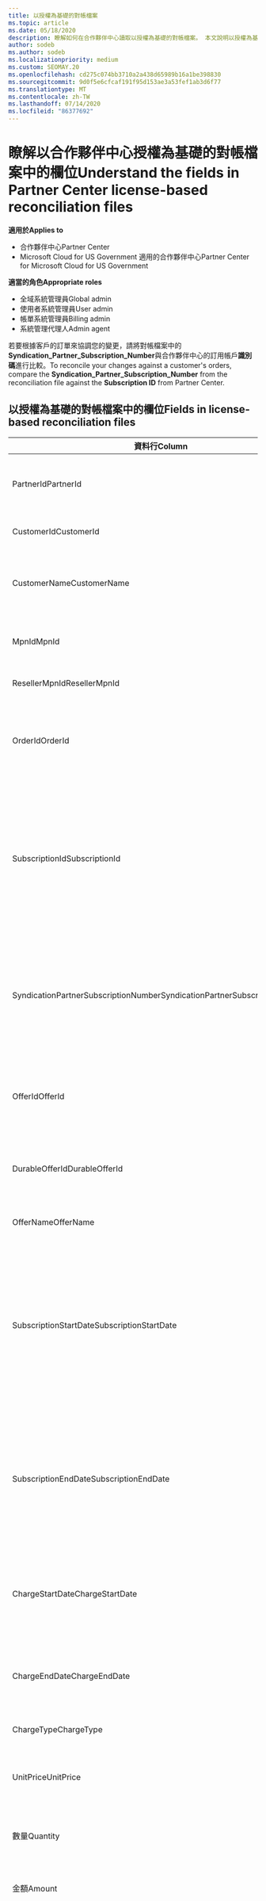 ```yaml
---
title: 以授權為基礎的對帳檔案
ms.topic: article
ms.date: 05/18/2020
description: 瞭解如何在合作夥伴中心讀取以授權為基礎的對帳檔案。 本文說明以授權為基礎的偵察檔中每個欄位的意義。
author: sodeb
ms.author: sodeb
ms.localizationpriority: medium
ms.custom: SEOMAY.20
ms.openlocfilehash: cd275c074bb3710a2a438d65989b16a1be398830
ms.sourcegitcommit: 9d0f5e6cfcaf191f95d153ae3a53fef1ab3d6f77
ms.translationtype: MT
ms.contentlocale: zh-TW
ms.lasthandoff: 07/14/2020
ms.locfileid: "86377692"
---
```

# <a name="understand-the-fields-in-partner-center-license-based-reconciliation-files"></a><span data-ttu-id="182e2-104">瞭解以合作夥伴中心授權為基礎的對帳檔案中的欄位</span><span class="sxs-lookup"><span data-stu-id="182e2-104">Understand the fields in Partner Center license-based reconciliation files</span></span>

<span data-ttu-id="182e2-105">**適用於**</span><span class="sxs-lookup"><span data-stu-id="182e2-105">**Applies to**</span></span>

- <span data-ttu-id="182e2-106">合作夥伴中心</span><span class="sxs-lookup"><span data-stu-id="182e2-106">Partner Center</span></span>
- <span data-ttu-id="182e2-107">Microsoft Cloud for US Government 適用的合作夥伴中心</span><span class="sxs-lookup"><span data-stu-id="182e2-107">Partner Center for Microsoft Cloud for US Government</span></span>

<span data-ttu-id="182e2-108">**適當的角色**</span><span class="sxs-lookup"><span data-stu-id="182e2-108">**Appropriate roles**</span></span>
- <span data-ttu-id="182e2-109">全域系統管理員</span><span class="sxs-lookup"><span data-stu-id="182e2-109">Global admin</span></span>
- <span data-ttu-id="182e2-110">使用者系統管理員</span><span class="sxs-lookup"><span data-stu-id="182e2-110">User admin</span></span>
- <span data-ttu-id="182e2-111">帳單系統管理員</span><span class="sxs-lookup"><span data-stu-id="182e2-111">Billing admin</span></span>
- <span data-ttu-id="182e2-112">系統管理代理人</span><span class="sxs-lookup"><span data-stu-id="182e2-112">Admin agent</span></span>

<span data-ttu-id="182e2-113">若要根據客戶的訂單來協調您的變更，請將對帳檔案中的**Syndication_Partner_Subscription_Number**與合作夥伴中心的訂用帳戶**識別碼**進行比較。</span><span class="sxs-lookup"><span data-stu-id="182e2-113">To reconcile your changes against a customer's orders, compare the **Syndication_Partner_Subscription_Number** from the reconciliation file against the **Subscription ID** from Partner Center.</span></span>

## <a name="fields-in-license-based-reconciliation-files"></a><span data-ttu-id="182e2-114">以授權為基礎的對帳檔案中的欄位</span><span class="sxs-lookup"><span data-stu-id="182e2-114">Fields in license-based reconciliation files</span></span>

| <span data-ttu-id="182e2-115">資料行</span><span class="sxs-lookup"><span data-stu-id="182e2-115">Column</span></span> | <span data-ttu-id="182e2-116">描述</span><span class="sxs-lookup"><span data-stu-id="182e2-116">Description</span></span> | <span data-ttu-id="182e2-117">範例值</span><span class="sxs-lookup"><span data-stu-id="182e2-117">Sample value</span></span> |
| ------ | ----------- | ------------ |
| <span data-ttu-id="182e2-118">PartnerId</span><span class="sxs-lookup"><span data-stu-id="182e2-118">PartnerId</span></span> | <span data-ttu-id="182e2-119">特定計費實體的唯一識別碼（GUID 格式）。</span><span class="sxs-lookup"><span data-stu-id="182e2-119">Unique identifier in GUID format for a specific billing entity.</span></span> <span data-ttu-id="182e2-120">不需要進行調整。</span><span class="sxs-lookup"><span data-stu-id="182e2-120">Not required for reconciliation.</span></span> <span data-ttu-id="182e2-121">在所有資料列中都是如此。</span><span class="sxs-lookup"><span data-stu-id="182e2-121">Same in all rows.</span></span> | <span data-ttu-id="182e2-122">*8ddd03642-test-test-test-46b58d356b4e*</span><span class="sxs-lookup"><span data-stu-id="182e2-122">*8ddd03642-test-test-test-46b58d356b4e*</span></span> |
| <span data-ttu-id="182e2-123">CustomerId</span><span class="sxs-lookup"><span data-stu-id="182e2-123">CustomerId</span></span> | <span data-ttu-id="182e2-124">客戶的唯一 Microsoft 識別碼（GUID 格式）。</span><span class="sxs-lookup"><span data-stu-id="182e2-124">Unique Microsoft identifier for the customer in GUID format.</span></span> | <span data-ttu-id="182e2-125">*12ABCD34-001A-BCD2-987C-3210ABCD5678*</span><span class="sxs-lookup"><span data-stu-id="182e2-125">*12ABCD34-001A-BCD2-987C-3210ABCD5678*</span></span> |
| <span data-ttu-id="182e2-126">CustomerName</span><span class="sxs-lookup"><span data-stu-id="182e2-126">CustomerName</span></span> | <span data-ttu-id="182e2-127">客戶的組織名稱（如合作夥伴中心所報告）。</span><span class="sxs-lookup"><span data-stu-id="182e2-127">Customer's organization name, as reported in Partner Center.</span></span> <span data-ttu-id="182e2-128">*將發票與系統資訊協調的非常重要欄位。*</span><span class="sxs-lookup"><span data-stu-id="182e2-128">*Very important field for reconciling the invoice with your system information.*</span></span> | <span data-ttu-id="182e2-129">*測試客戶 A*</span><span class="sxs-lookup"><span data-stu-id="182e2-129">*Test Customer A*</span></span> |
| <span data-ttu-id="182e2-130">MpnId</span><span class="sxs-lookup"><span data-stu-id="182e2-130">MpnId</span></span> | <span data-ttu-id="182e2-131">CSP 合作夥伴的 MPN 識別碼。</span><span class="sxs-lookup"><span data-stu-id="182e2-131">MPN identifier of the CSP partner.</span></span> <span data-ttu-id="182e2-132">請參閱[如何依合作夥伴進行](use-the-reconciliation-files.md#itemize-reconciliation-files-by-partner)加入。</span><span class="sxs-lookup"><span data-stu-id="182e2-132">See [how to itemize by partner](use-the-reconciliation-files.md#itemize-reconciliation-files-by-partner).</span></span> | <span data-ttu-id="182e2-133">*4390934*</span><span class="sxs-lookup"><span data-stu-id="182e2-133">*4390934*</span></span> |
| <span data-ttu-id="182e2-134">ResellerMpnId</span><span class="sxs-lookup"><span data-stu-id="182e2-134">ResellerMpnId</span></span> | <span data-ttu-id="182e2-135">訂用帳戶之記錄轉銷商的 MPN 識別碼。</span><span class="sxs-lookup"><span data-stu-id="182e2-135">MPN identifier of the reseller of record for the subscription.</span></span>  |
| <span data-ttu-id="182e2-136">OrderId</span><span class="sxs-lookup"><span data-stu-id="182e2-136">OrderId</span></span> | <span data-ttu-id="182e2-137">Microsoft 計費平台中訂單的唯一識別碼。</span><span class="sxs-lookup"><span data-stu-id="182e2-137">Unique identifier for an order in the Microsoft billing platform.</span></span> <span data-ttu-id="182e2-138">在聯繫支援人員時，識別訂單可能會很有用。</span><span class="sxs-lookup"><span data-stu-id="182e2-138">May be useful to identify the order when contacting support.</span></span> <span data-ttu-id="182e2-139">不用於對帳。</span><span class="sxs-lookup"><span data-stu-id="182e2-139">Not used for reconciliation.</span></span> | <span data-ttu-id="182e2-140">*566890604832738111*</span><span class="sxs-lookup"><span data-stu-id="182e2-140">*566890604832738111*</span></span> |
| <span data-ttu-id="182e2-141">SubscriptionId</span><span class="sxs-lookup"><span data-stu-id="182e2-141">SubscriptionId</span></span> | <span data-ttu-id="182e2-142">Microsoft 計費平台中訂用帳戶的唯一識別碼。</span><span class="sxs-lookup"><span data-stu-id="182e2-142">Unique identifier for a subscription in the Microsoft billing platform.</span></span> <span data-ttu-id="182e2-143">在聯絡支援人員時，識別訂用帳戶可能會很有用。</span><span class="sxs-lookup"><span data-stu-id="182e2-143">May be useful to identify the subscription when contacting support.</span></span> <span data-ttu-id="182e2-144">不用於對帳。</span><span class="sxs-lookup"><span data-stu-id="182e2-144">Not used for reconciliation.</span></span> <span data-ttu-id="182e2-145">*此值與合作夥伴管理主控台上的**訂**用帳戶識別碼不同。請改為參閱\*\*SyndicationPartnerSubscriptionNumber*\* 。\*</span><span class="sxs-lookup"><span data-stu-id="182e2-145">*This value is not the same as the **Subscription ID** on the Partner Admin Console. Please see **SyndicationPartnerSubscriptionNumber** instead.*</span></span> | <span data-ttu-id="182e2-146">*usCBMgAAAAAAAAIA*</span><span class="sxs-lookup"><span data-stu-id="182e2-146">*usCBMgAAAAAAAAIA*</span></span> |
| <span data-ttu-id="182e2-147">SyndicationPartnerSubscriptionNumber</span><span class="sxs-lookup"><span data-stu-id="182e2-147">SyndicationPartnerSubscriptionNumber</span></span> | <span data-ttu-id="182e2-148">訂閱的唯一識別碼。</span><span class="sxs-lookup"><span data-stu-id="182e2-148">Unique identifier for subscriptions.</span></span> <span data-ttu-id="182e2-149">針對相同的方案，客戶可以有多個訂用帳戶。</span><span class="sxs-lookup"><span data-stu-id="182e2-149">A customer can have multiple subscriptions for the same plan.</span></span> <span data-ttu-id="182e2-150">此資料行對對帳檔案分析很重要。</span><span class="sxs-lookup"><span data-stu-id="182e2-150">This column is important for reconciliation file analysis.</span></span> <span data-ttu-id="182e2-151">此欄位會對應至合作夥伴管理主控台中的訂用帳戶**識別碼**。</span><span class="sxs-lookup"><span data-stu-id="182e2-151">This field maps to the **Subscription ID** in the Partner Admin Console.</span></span> | <span data-ttu-id="182e2-152">*fb977ab5-test-test-test-24c8d9591708*</span><span class="sxs-lookup"><span data-stu-id="182e2-152">*fb977ab5-test-test-test-24c8d9591708*</span></span> |
| <span data-ttu-id="182e2-153">OfferId</span><span class="sxs-lookup"><span data-stu-id="182e2-153">OfferId</span></span> | <span data-ttu-id="182e2-154">唯一的供應專案識別碼。</span><span class="sxs-lookup"><span data-stu-id="182e2-154">Unique offer identifier.</span></span> <span data-ttu-id="182e2-155">標準供應專案識別碼，如價格清單中所定義。</span><span class="sxs-lookup"><span data-stu-id="182e2-155">Standard offer identifier, as defined in the price list.</span></span> <span data-ttu-id="182e2-156">*此值不符合價格清單中的**供應專案識別碼**。請改為參閱\*\*DurableOfferID*\* 。\*</span><span class="sxs-lookup"><span data-stu-id="182e2-156">*This value does not match **Offer ID** from the price list. See **DurableOfferID** instead.*</span></span> | <span data-ttu-id="182e2-157">*FE616D64-E9A8-40EF-843F-152E9BBEF3D1*</span><span class="sxs-lookup"><span data-stu-id="182e2-157">*FE616D64-E9A8-40EF-843F-152E9BBEF3D1*</span></span> |
| <span data-ttu-id="182e2-158">DurableOfferId</span><span class="sxs-lookup"><span data-stu-id="182e2-158">DurableOfferId</span></span> | <span data-ttu-id="182e2-159">唯一的長期供應專案識別碼，如價格清單中所定義。</span><span class="sxs-lookup"><span data-stu-id="182e2-159">Unique durable offer identifier, as defined in the price list.</span></span> <span data-ttu-id="182e2-160">*這個值會符合價格清單中的**供應專案識別碼**。*</span><span class="sxs-lookup"><span data-stu-id="182e2-160">*This value matches the **Offer ID** from the price list.*</span></span> | <span data-ttu-id="182e2-161">*1017D7F3-6D7F-4BFA-BDD8-79BC8F104E0C*</span><span class="sxs-lookup"><span data-stu-id="182e2-161">*1017D7F3-6D7F-4BFA-BDD8-79BC8F104E0C*</span></span> |
| <span data-ttu-id="182e2-162">OfferName</span><span class="sxs-lookup"><span data-stu-id="182e2-162">OfferName</span></span> | <span data-ttu-id="182e2-163">客戶購買的服務優惠名稱，如價目表中所定義。</span><span class="sxs-lookup"><span data-stu-id="182e2-163">The name of the service offering purchased by the customer, as defined in the price list.</span></span> | <span data-ttu-id="182e2-164">*Microsoft Office 365 (Plan E3)*</span><span class="sxs-lookup"><span data-stu-id="182e2-164">*Microsoft Office 365 (Plan E3)*</span></span> |
| <span data-ttu-id="182e2-165">SubscriptionStartDate</span><span class="sxs-lookup"><span data-stu-id="182e2-165">SubscriptionStartDate</span></span> | <span data-ttu-id="182e2-166">訂用帳戶開始日期。</span><span class="sxs-lookup"><span data-stu-id="182e2-166">The subscription start date.</span></span> <span data-ttu-id="182e2-167">此時間一律為第一天的開始時間，即 0:00。</span><span class="sxs-lookup"><span data-stu-id="182e2-167">The time is always the beginning of the day, 0:00.</span></span> <span data-ttu-id="182e2-168">此欄位會設定為提交訂單後的日期。</span><span class="sxs-lookup"><span data-stu-id="182e2-168">This field is set to the day after the order was submitted.</span></span> <span data-ttu-id="182e2-169">與**subscription.subscriptionenddate**搭配使用，以判斷客戶是否仍在訂用帳戶的第一年內，或訂用帳戶已于以下年度續訂。</span><span class="sxs-lookup"><span data-stu-id="182e2-169">Used in conjunction with the **SubscriptionEndDate** to determine: if the customer is still within the first year of the subscription, or if the subscription has been renewed for the following year.</span></span> | <span data-ttu-id="182e2-170">*2/1/2019 0:00*</span><span class="sxs-lookup"><span data-stu-id="182e2-170">*2/1/2019 0:00*</span></span> |
| <span data-ttu-id="182e2-171">SubscriptionEndDate</span><span class="sxs-lookup"><span data-stu-id="182e2-171">SubscriptionEndDate</span></span> | <span data-ttu-id="182e2-172">訂閱結束日期。</span><span class="sxs-lookup"><span data-stu-id="182e2-172">The subscription end date.</span></span> <span data-ttu-id="182e2-173">此時間一律為第一天的開始時間，即 0:00。</span><span class="sxs-lookup"><span data-stu-id="182e2-173">The time is always the beginning of the day, 0:00.</span></span> <span data-ttu-id="182e2-174">*12 個月加上開始日期後的**x**天*，以符合合作夥伴的帳單日期或*從續約日期算起12個月*。</span><span class="sxs-lookup"><span data-stu-id="182e2-174">Either *12 months plus **x** days after the start date* to align with the partner's billing date or *12 months from the renewal date*.</span></span> <span data-ttu-id="182e2-175">續約時，價格會更新至目前的價目表。</span><span class="sxs-lookup"><span data-stu-id="182e2-175">At renewal, prices are updated to the current price list.</span></span> <span data-ttu-id="182e2-176">自動續約之前，可能需要與客戶連絡。</span><span class="sxs-lookup"><span data-stu-id="182e2-176">Customer communication may be required in advance of automated renewal.</span></span> | <span data-ttu-id="182e2-177">*2/1/2019 0:00*</span><span class="sxs-lookup"><span data-stu-id="182e2-177">*2/1/2019 0:00*</span></span> |
| <span data-ttu-id="182e2-178">ChargeStartDate</span><span class="sxs-lookup"><span data-stu-id="182e2-178">ChargeStartDate</span></span> | <span data-ttu-id="182e2-179">開始計算費用的日期。</span><span class="sxs-lookup"><span data-stu-id="182e2-179">Start day of the charges.</span></span> <span data-ttu-id="182e2-180">此時間一律為第一天的開始時間，即 0:00。</span><span class="sxs-lookup"><span data-stu-id="182e2-180">The time is always the beginning of the day, 0:00.</span></span> <span data-ttu-id="182e2-181">當客戶變更基座號碼時，用來計算每日費用（*pro rata*費用）。</span><span class="sxs-lookup"><span data-stu-id="182e2-181">Used to calculate daily charges (*pro rata* charges) when a customer changes seat numbers.</span></span> | <span data-ttu-id="182e2-182">*2/1/2019 0:00*</span><span class="sxs-lookup"><span data-stu-id="182e2-182">*2/1/2019 0:00*</span></span> |
| <span data-ttu-id="182e2-183">ChargeEndDate</span><span class="sxs-lookup"><span data-stu-id="182e2-183">ChargeEndDate</span></span> | <span data-ttu-id="182e2-184">結束計算費用的日期。</span><span class="sxs-lookup"><span data-stu-id="182e2-184">End day of the charges.</span></span> <span data-ttu-id="182e2-185">時間一律是一天的結束時間 (23:59)。</span><span class="sxs-lookup"><span data-stu-id="182e2-185">The time is always the end of the day, 23:59.</span></span> <span data-ttu-id="182e2-186">當客戶變更基座號碼時，用來計算每日費用（*pro rata*費用）。</span><span class="sxs-lookup"><span data-stu-id="182e2-186">Used to calculate daily charges (*pro rata* charges) when a customer changes seat numbers.</span></span> | <span data-ttu-id="182e2-187">*2/28/2019 23:59*</span><span class="sxs-lookup"><span data-stu-id="182e2-187">*2/28/2019 23:59*</span></span> |
| <span data-ttu-id="182e2-188">ChargeType</span><span class="sxs-lookup"><span data-stu-id="182e2-188">ChargeType</span></span> | <span data-ttu-id="182e2-189">費用或調整的[類型](recon-file-charge-types.md)。</span><span class="sxs-lookup"><span data-stu-id="182e2-189">The [type of charge](recon-file-charge-types.md) or adjustment.</span></span> | <span data-ttu-id="182e2-190">請參閱[費用類型](recon-file-charge-types.md)。</span><span class="sxs-lookup"><span data-stu-id="182e2-190">See [charge types](recon-file-charge-types.md).</span></span> |
| <span data-ttu-id="182e2-191">UnitPrice</span><span class="sxs-lookup"><span data-stu-id="182e2-191">UnitPrice</span></span> | <span data-ttu-id="182e2-192">每一基座價格，即購買時價目表中所公佈的價格。</span><span class="sxs-lookup"><span data-stu-id="182e2-192">Price per seat, as published in the pricelist at the time of purchase.</span></span> <span data-ttu-id="182e2-193">請確定這符合您的計費系統中儲存的資訊。</span><span class="sxs-lookup"><span data-stu-id="182e2-193">Be sure this matches the information stored in your billing system during reconciliation.</span></span> | <span data-ttu-id="182e2-194">*6.82*</span><span class="sxs-lookup"><span data-stu-id="182e2-194">*6.82*</span></span> |
| <span data-ttu-id="182e2-195">數量</span><span class="sxs-lookup"><span data-stu-id="182e2-195">Quantity</span></span> | <span data-ttu-id="182e2-196">基座數目。</span><span class="sxs-lookup"><span data-stu-id="182e2-196">Number of seats.</span></span> <span data-ttu-id="182e2-197">請確定這符合您的計費系統中儲存的資訊。</span><span class="sxs-lookup"><span data-stu-id="182e2-197">Be sure this matches the information stored in your billing system during reconciliation.</span></span> | <span data-ttu-id="182e2-198">*2*</span><span class="sxs-lookup"><span data-stu-id="182e2-198">*2*</span></span> |
| <span data-ttu-id="182e2-199">金額</span><span class="sxs-lookup"><span data-stu-id="182e2-199">Amount</span></span> | <span data-ttu-id="182e2-200">數量總價。</span><span class="sxs-lookup"><span data-stu-id="182e2-200">Total of price for quantity.</span></span> <span data-ttu-id="182e2-201">用來檢查金額計算是否符合您為客戶計算此值的方式。</span><span class="sxs-lookup"><span data-stu-id="182e2-201">Used to check if the amount calculation matches how you calculate this value for your customers.</span></span> | <span data-ttu-id="182e2-202">*13.32*</span><span class="sxs-lookup"><span data-stu-id="182e2-202">*13.32*</span></span> |
| <span data-ttu-id="182e2-203">TotalOtherDiscount</span><span class="sxs-lookup"><span data-stu-id="182e2-203">TotalOtherDiscount</span></span> | <span data-ttu-id="182e2-204">套用至這些費用的折扣金額。</span><span class="sxs-lookup"><span data-stu-id="182e2-204">Amount of discount applied to these charges.</span></span> <span data-ttu-id="182e2-205">專長認證或地圖所附的產品授權，或符合獎勵資格的新訂用帳戶，也會在本專欄中包含折扣金額。</span><span class="sxs-lookup"><span data-stu-id="182e2-205">Product licenses included with a competency or MAPS, or new subscriptions eligible for an incentive, will also contain a discount amount in this column.</span></span> | <span data-ttu-id="182e2-206">*2.32*</span><span class="sxs-lookup"><span data-stu-id="182e2-206">*2.32*</span></span> |
| <span data-ttu-id="182e2-207">小計</span><span class="sxs-lookup"><span data-stu-id="182e2-207">Subtotal</span></span> | <span data-ttu-id="182e2-208">稅前總計。</span><span class="sxs-lookup"><span data-stu-id="182e2-208">Total before tax.</span></span> <span data-ttu-id="182e2-209">檢查您的小計是否符合您的預期總計（以折扣為例）。</span><span class="sxs-lookup"><span data-stu-id="182e2-209">Checks if your subtotal matches your expected total, in case of a discount.</span></span> | <span data-ttu-id="182e2-210">*11*</span><span class="sxs-lookup"><span data-stu-id="182e2-210">*11*</span></span> |
| <span data-ttu-id="182e2-211">稅金</span><span class="sxs-lookup"><span data-stu-id="182e2-211">Tax</span></span> | <span data-ttu-id="182e2-212">稅金金額費用。</span><span class="sxs-lookup"><span data-stu-id="182e2-212">Tax amount charge.</span></span> <span data-ttu-id="182e2-213">根據您市場的稅務規則和特定情況。</span><span class="sxs-lookup"><span data-stu-id="182e2-213">Based on your market's tax rules and specific circumstances.</span></span> | <span data-ttu-id="182e2-214">*0*</span><span class="sxs-lookup"><span data-stu-id="182e2-214">*0*</span></span> |
| <span data-ttu-id="182e2-215">TotalForCustomer</span><span class="sxs-lookup"><span data-stu-id="182e2-215">TotalForCustomer</span></span> | <span data-ttu-id="182e2-216">稅後總計。</span><span class="sxs-lookup"><span data-stu-id="182e2-216">Total after tax.</span></span> <span data-ttu-id="182e2-217">檢查發票中是否向您收取稅金。</span><span class="sxs-lookup"><span data-stu-id="182e2-217">Checks if you are charged tax in the invoice.</span></span> | <span data-ttu-id="182e2-218">*11*</span><span class="sxs-lookup"><span data-stu-id="182e2-218">*11*</span></span> |
| <span data-ttu-id="182e2-219">貨幣</span><span class="sxs-lookup"><span data-stu-id="182e2-219">Currency</span></span> | <span data-ttu-id="182e2-220">貨幣類型。</span><span class="sxs-lookup"><span data-stu-id="182e2-220">Currency type.</span></span> <span data-ttu-id="182e2-221">每個計費實體都只有一個貨幣。</span><span class="sxs-lookup"><span data-stu-id="182e2-221">Each billing entity has only one currency.</span></span> <span data-ttu-id="182e2-222">檢查它是否符合您的第一個發票。</span><span class="sxs-lookup"><span data-stu-id="182e2-222">Check if it matches your first invoice.</span></span> <span data-ttu-id="182e2-223">在任何主要的計費平臺更新之後再次檢查。</span><span class="sxs-lookup"><span data-stu-id="182e2-223">Check again after any major billing platform updates.</span></span> | <span data-ttu-id="182e2-224">*歐元*</span><span class="sxs-lookup"><span data-stu-id="182e2-224">*EUR*</span></span> |
| <span data-ttu-id="182e2-225">DomainName</span><span class="sxs-lookup"><span data-stu-id="182e2-225">DomainName</span></span> | <span data-ttu-id="182e2-226">客戶的功能變數名稱。</span><span class="sxs-lookup"><span data-stu-id="182e2-226">Customer's domain name.</span></span> <span data-ttu-id="182e2-227">在下一個帳單週期之前，此欄位會是空白的。</span><span class="sxs-lookup"><span data-stu-id="182e2-227">This field may appear blank until the second billing cycle.</span></span> <span data-ttu-id="182e2-228">*請勿使用此欄位作為客戶的唯一識別碼。客戶/合作夥伴可以透過 Office 365 入口網站更新虛名或預設網域。*</span><span class="sxs-lookup"><span data-stu-id="182e2-228">*Don't use this field as a unique identifier for the customer. The customer/partner can update the vanity or default domain through the  Office 365 portal.*</span></span> | <span data-ttu-id="182e2-229">*example.onmicrosoft.com*</span><span class="sxs-lookup"><span data-stu-id="182e2-229">*example.onmicrosoft.com*</span></span> |
| <span data-ttu-id="182e2-230">SubscriptionName</span><span class="sxs-lookup"><span data-stu-id="182e2-230">SubscriptionName</span></span> | <span data-ttu-id="182e2-231">訂閱暱稱。</span><span class="sxs-lookup"><span data-stu-id="182e2-231">Subscription nickname.</span></span> <span data-ttu-id="182e2-232">如果未指定昵稱，合作夥伴中心會使用**OfferName**。</span><span class="sxs-lookup"><span data-stu-id="182e2-232">If no nickname is specified, Partner Center uses the **OfferName**.</span></span> | <span data-ttu-id="182e2-233">*PROJECT ONLINE*</span><span class="sxs-lookup"><span data-stu-id="182e2-233">*PROJECT ONLINE*</span></span> |
| <span data-ttu-id="182e2-234">SubscriptionDescription</span><span class="sxs-lookup"><span data-stu-id="182e2-234">SubscriptionDescription</span></span> | <span data-ttu-id="182e2-235">客戶購買的服務優惠名稱，如價目表中所定義。</span><span class="sxs-lookup"><span data-stu-id="182e2-235">The name of the service offering purchased by the customer, as defined in the price list.</span></span> <span data-ttu-id="182e2-236">（這是與**OfferName**相同的欄位）。</span><span class="sxs-lookup"><span data-stu-id="182e2-236">(This is an identical field to **OfferName**.)</span></span> | <span data-ttu-id="182e2-237">*PROJECT ONLINE PREMIUM WITHOUT PROJECT CLIENT*</span><span class="sxs-lookup"><span data-stu-id="182e2-237">*PROJECT ONLINE PREMIUM WITHOUT PROJECT CLIENT*</span></span> |
| <span data-ttu-id="182e2-238">為 billingcycletype</span><span class="sxs-lookup"><span data-stu-id="182e2-238">BillingCycleType</span></span> | <span data-ttu-id="182e2-239">一次性計費頻率。</span><span class="sxs-lookup"><span data-stu-id="182e2-239">One-time billing frequency.</span></span>| <span data-ttu-id="182e2-240">*每月*</span><span class="sxs-lookup"><span data-stu-id="182e2-240">*Monthly*</span></span> |